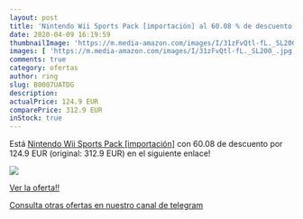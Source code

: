 ```yaml
---
layout: post
title: 'Nintendo Wii Sports Pack [importación] al 60.08 % de descuento'
date: 2020-04-09 16:19:59
thumbnailImage: 'https://m.media-amazon.com/images/I/31zFvQtl-fL._SL200_.jpg'
images: [ 'https://m.media-amazon.com/images/I/31zFvQtl-fL._SL200_.jpg' ]
comments: true
category: ofertas
author: ring
slug: B0007UATDG
description:
actualPrice: 124.9 EUR
comparePrice: 312.9 EUR
inStock: true
---
```


Está [Nintendo Wii Sports Pack [importación]](https://www.amazon.com/dp/B0007UATDG/?tag=redken08-20) con 60.08 de descuento por 124.9 EUR (original: 312.9 EUR) en el siguiente enlace!

[![](https://m.media-amazon.com/images/I/31zFvQtl-fL._SL200_.jpg)](https://www.amazon.com/dp/B0007UATDG/?tag=redken08-20)

[Ver la oferta!!](https://www.amazon.com/dp/B0007UATDG/?tag=redken08-20)

[Consulta otras ofertas en nuestro canal de telegram](https://t.me/s/ofertas25)
